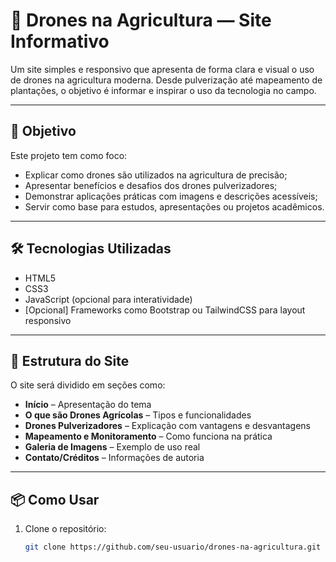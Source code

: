 # 🌾 Drones na Agricultura — Site Informativo

Um site simples e responsivo que apresenta de forma clara e visual o uso de drones na agricultura moderna. Desde pulverização até mapeamento de plantações, o objetivo é informar e inspirar o uso da tecnologia no campo.

---

## 🚀 Objetivo

Este projeto tem como foco:

- Explicar como drones são utilizados na agricultura de precisão;
- Apresentar benefícios e desafios dos drones pulverizadores;
- Demonstrar aplicações práticas com imagens e descrições acessíveis;
- Servir como base para estudos, apresentações ou projetos acadêmicos.

---

## 🛠️ Tecnologias Utilizadas

- HTML5
- CSS3
- JavaScript (opcional para interatividade)
- [Opcional] Frameworks como Bootstrap ou TailwindCSS para layout responsivo

---

## 🧩 Estrutura do Site

O site será dividido em seções como:

- **Início** – Apresentação do tema
- **O que são Drones Agrícolas** – Tipos e funcionalidades
- **Drones Pulverizadores** – Explicação com vantagens e desvantagens
- **Mapeamento e Monitoramento** – Como funciona na prática
- **Galeria de Imagens** – Exemplo de uso real
- **Contato/Créditos** – Informações de autoria

---

## 📦 Como Usar

1. Clone o repositório:
   ```bash
   git clone https://github.com/seu-usuario/drones-na-agricultura.git
